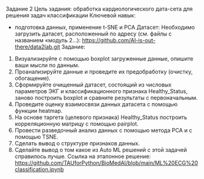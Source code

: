 Задание 2
Цель задания: обработка кардиологического дата-сета для решения задач классификации
Ключевой навык:
 - подготовка данных, применение t-SNE и PCA
Датасет: Необходимо загрузить датасет, расположенный по адресу (см. файлы с названием «модуль 2…): https://github.com/AI-is-out-there/data2lab.git
Задание:
1. Визуализируйте с помощью boxplot загруженные данные, опишите ваши мысли по данным. 
2. Проанализируйте данные и  проведите их предобработку (очистку, обогащение). 
3. Сформируйте очищенный датасет, состоящий из числовых параметров ЭКГ и классификационного признака Healthy_Status, заново построить boxplot и сравните результаты с первоначальным.
4. Проведите оценку взаимосвязи данных датасета с помощью функции heatmap. 
5. На основе таргета (целевого признака) Healthy_Status построить корреляционную матрицу с помощью pairplot. 
6. Провести разведочный анализ данных с помощью метода PCA и с помощью TSNE.
7. Сделать вывод о структуре признаков данных.
8. Сделайте вывод о том какое из Auto ML решений с этой задачей справилось лучше.
Ссылка на эталонное решение:
https://github.com/TAUforPython/BioMedAI/blob/main/ML%20ECG%20classification.ipynb 
